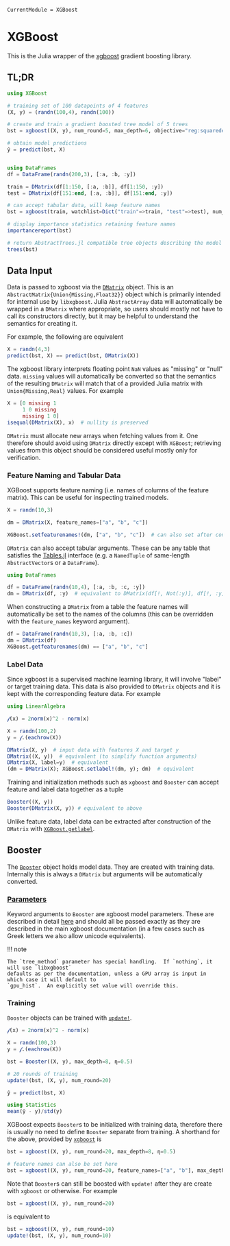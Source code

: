 ```@meta
CurrentModule = XGBoost
```

# XGBoost

This is the Julia wrapper of the [xgboost](https://xgboost.ai/) gradient boosting
library.

## TL;DR
```julia
using XGBoost

# training set of 100 datapoints of 4 features
(X, y) = (randn(100,4), randn(100))

# create and train a gradient boosted tree model of 5 trees
bst = xgboost((X, y), num_round=5, max_depth=6, objective="reg:squarederror")

# obtain model predictions
ŷ = predict(bst, X)


using DataFrames
df = DataFrame(randn(200,3), [:a, :b, :y])

train = DMatrix(df[1:150, [:a, :b]], df[1:150, :y])
test = DMatrix(df[151:end, [:a, :b]], df[151:end, :y])

# can accept tabular data, will keep feature names
bst = xgboost(train, watchlist=Dict("train"=>train, "test"=>test), num_round=10, max_depth=3, η=0.1, objective="reg:squarederror")

# display importance statistics retaining feature names
importancereport(bst)

# return AbstractTrees.jl compatible tree objects describing the model
trees(bst)
```

## Data Input
Data is passed to xgboost via the [`DMatrix`](@ref) object.  This is an
`AbstractMatrix{Union{Missing,Float32}}` object which is primarily intended for internal use by
`libxgboost`.  Julia `AbstractArray` data will automatically be wrapped in a `DMatrix` where
appropriate, so users should mostly not have to call its constructors directly, but it may be
helpful to understand the semantics for creating it.

For example, the following are equivalent
```julia
X = randn(4,3)
predict(bst, X) == predict(bst, DMatrix(X))
```

The xgboost library interprets floating point `NaN` values as "missing" or "null" data.  `missing`
values will automatically be converted so that the semantics of the resulting `DMatrix` will match
that of a provided Julia matrix with `Union{Missing,Real}` values.  For example
```julia
X = [0 missing 1
     1 0 missing
     missing 1 0]
isequal(DMatrix(X), x)  # nullity is preserved
```

`DMatrix` must allocate new arrays when fetching values from it.  One therefore should avoid
using `DMatrix` directly except with `XGBoost`; retrieving values from this object should be
considered useful mostly only for verification.


### Feature Naming and Tabular Data
XGBoost supports feature naming (i.e. names of columns of the feature matrix).  This can be useful
for inspecting trained models.
```julia
X = randn(10,3)

dm = DMatrix(X, feature_names=["a", "b", "c"])

XGBoost.setfeaturenames!(dm, ["a", "b", "c"])  # can also set after construction
```

`DMatrix` can also accept tabular arguments.  These can be any table that satisfies the
[Tables.jl](https://github.com/JuliaData/Tables.jl) interface (e.g. a `NamedTuple` of same-length
`AbstractVector`s or a `DataFrame`).
```julia
using DataFrames

df = DataFrame(randn(10,4), [:a, :b, :c, :y])
dm = DMatrix(df, :y)  # equivalent to DMatrix(df[!, Not(:y)], df[!, :y])
```

When constructing a `DMatrix` from a table the feature names will automatically be set to the names
of the columns (this can be overridden with the `feature_names` keyword argument).
```julia
df = DataFrame(randn(10,3), [:a, :b, :c])
dm = DMatrix(df)
XGBoost.getfeaturenames(dm) == ["a", "b", "c"]
```

### Label Data
Since xgboost is a supervised machine learning library, it will involve "label" or target training
data.  This data is also provided to `DMatrix` objects and it is kept with the corresponding feature
data.  For example
```julia
using LinearAlgebra

𝒻(x) = 2norm(x)^2 - norm(x)

X = randn(100,2)
y = 𝒻.(eachrow(X))

DMatrix(X, y)  # input data with features X and target y
DMatrix((X, y))  # equivalent (to simplify function arguments)
DMatrix(X, label=y)  # equivalent
(dm = DMatrix(X); XGBoost.setlabel!(dm, y); dm)  # equivalent
```

Training and initialization methods such as `xgboost` and `Booster` can accept feature and label
data together as a tuple
```julia
Booster((X, y))
Booster(DMatrix(X, y)) # equivalent to above
```

Unlike feature data, label data can be extracted after construction of the `DMatrix` with
[`XGBoost.getlabel`](@ref).


## Booster
The [`Booster`](@ref) object holds model data.  They are created with training data.  Internally
this is always a `DMatrix` but arguments will be automatically converted.

### [Parameters](https://xgboost.readthedocs.io/en/stable/parameter.html)
Keyword arguments to `Booster` are xgboost model parameters.  These are described in detail
[here](https://xgboost.readthedocs.io/en/stable/parameter.html) and should all be passed exactly as
they are described in the main xgboost documentation (in a few cases such as Greek letters we also
allow unicode equivalents).

!!! note

    The `tree_method` parameter has special handling.  If `nothing`, it will use `libxgboost`
    defaults as per the documentation, unless a GPU array is input in which case it will default to
    `gpu_hist`.  An explicitly set value will override this.

### Training
`Booster` objects can be trained with [`update!`](@ref).
```julia
𝒻(x) = 2norm(x)^2 - norm(x)

X = randn(100,3)
y = 𝒻.(eachrow(X))

bst = Booster((X, y), max_depth=8, η=0.5)

# 20 rounds of training
update!(bst, (X, y), num_round=20)

ŷ = predict(bst, X)

using Statistics
mean(ŷ - y)/std(y)
```

XGBoost expects `Booster`s to be initialized with training data, therefore there is usually no need
to define `Booster` separate from training.  A shorthand for the above, provided by
[`xgboost`](@ref) is
```julia
bst = xgboost((X, y), num_round=20, max_depth=8, η=0.5)

# feature names can also be set here
bst = xgboost((X, y), num_round=20, feature_names=["a", "b"], max_depth=8, η=0.5)
```

Note that `Booster`s can still be boosted with `update!` after they are create with `xgboost` or
otherwise.  For example
```julia
bst = xgboost((X, y), num_round=20)
```
is equivalent to
```julia
bst = xgboost((X, y), num_round=10)
update!(bst, (X, y), num_round=10)
```

